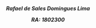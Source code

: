 <html>
    <head>
        <title>Ambiente de Desenvolvimento e Operação</title>
    </head>
    <body>
        <p><em><center><b>Rafael de Sales Domingues Lima</b></em></p>
        <p><em><center><b>RA: 1802300</b></em></p>
    </body>
